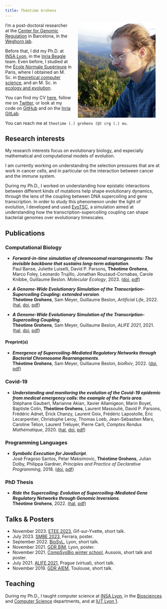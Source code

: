 ```yaml
---
title: Théotime Grohens
---
```


<img src="./img/photo.jpg" width="250" align="right" style="margin:0px 20px">

I’m a post-doctoral researcher at the [Center for Genomic Regulation](https://www.crg.eu/) in Barcelona, in the [Weghorn lab](https://weghornlab.net/).

Before that, I did my Ph.D. at [INSA Lyon](https://www.insa-lyon.fr/), in the [Inria Beagle](https://team.inria.fr/beagle/) team.
Even before, I studied at the [École Normale Supérieure](https://www.ens.psl.eu) in Paris, where I obtained an M. Sc. in [theoretical computer science](https://wikimpri.dptinfo.ens-cachan.fr/doku.php), and an M. Sc. in [ecology and evolution](https://www.enseignement.biologie.ens.fr/spip.php?article193).

You can find my CV [here](./pdf/resume.pdf), follow me on [Twitter](https://twitter.com/tgrohens), or look at my code on [GitHub](https://github.com/tgrohens) and on the [Inria GitLab](https://gitlab.inria.fr/tgrohens).

You can reach me at `theotime (.) grohens (@) crg (.) eu`.

## Research interests

My research interests focus on evolutionary biology, and especially mathematical and computational models of evolution.

I am currently working on understanding the selection pressures that are at work in cancer cells, and in particular on the interaction between cancer and the immune system.

During my Ph.D., I worked on understanding how epistatic interactions between different kinds of mutations help shape evolutionary dynamics, through the lens of the coupling between DNA supercoiling and gene transcription.
In order to study this phenomenon under the light of evolution, I developed and used [EvoTSC](https://gitlab.inria.fr/tgrohens/evotsc), a simulation aimed at understanding how the transcription-supercoiling coupling can shape bacterial genomes over evolutionary timescales.

## Publications

### Computational Biology

* **_Forward-in-time simulation of chromosomal rearrangements: The invisible backbone that sustains long-term adaptation_**.\
  Paul Banse, Juliette Luiselli, David P. Parsons, **Théotime Grohens**, Marco Foley, Leonardo Trujillo, Jonathan Rouzaud-Cornabas, Carole Knibbe, Guillaume Beslon. _Molecular Ecology_, 2023. ([doi](https://doi.org/10.1111/mec.17234), [pdf](./pdf/molevol2023.pdf))

* **_A Genome-Wide Evolutionary Simulation of the Transcription-Supercoiling Coupling: extended version_**.\
  **Théotime Grohens**, Sam Meyer, Guillaume Beslon, _Artificial Life_, 2022. ([hal](https://hal.archives-ouvertes.fr/hal-03667822/), [doi](
https://doi.org/10.1162/artl_a_00373), [pdf](./pdf/artl22.pdf))

* **_A Genome-Wide Evolutionary Simulation of the Transcription-Supercoiling Coupling_**.\
  **Théotime Grohens**, Sam Meyer, Guillaume Beslon, _ALIFE 2021_, 2021. ([hal](https://hal.archives-ouvertes.fr/hal-03242696), [doi](https://doi.org/10.1162/isal_a_00434), [pdf](./pdf/alife21.pdf))

#### Preprint(s)

* **_Emergence of Supercoiling-Mediated Regulatory Networks through Bacterial Chromosome Rearrangements_**.\
  **Théotime Grohens**, Sam Meyer, Guillaume Beslon, _bioRxiv_, 2022. ([doi](https://doi.org/10.1101/2022.09.23.509185), [pdf](./pdf/biorXiv22.pdf))

### Covid-19

* **_Understanding and monitoring the evolution of the Covid-19 epidemic from medical emergency calls: the example of the Paris area_**.\
  Stéphane Gaubert, Marianne Akian, Xavier Allamigeon, Marin Boyet, Baptiste Colin, **Théotime Grohens**, Laurent Massoulié, David P. Parsons, Frédéric Adnet, Érick Chanzy, Laurent Goix, Frédéric Lapostolle, Éric Lecarpentier, Christophe Leroy, Thomas Loeb, Jean-Sébastien Marx, Caroline Télion, Laurent Tréluyer, Pierre Carli, _Comptes Rendus Mathématique_, 2020. ([hal](https://hal.archives-ouvertes.fr/hal-02648075v2), [doi](https://doi.org/10.5802/crmath.99), [pdf](./pdf/crm20.pdf))

### Programming Languages

* **_Symbolic Execution for JavaScript_**.\
  José Fragoso Santos, Petar Maksimovic, **Théotime Grohens**, Julian Dolby, Philippa Gardner, _Principles and Practice of Declarative Programming_, 2018. ([doi](https://doi.org/10.1145/3236950.3236956), [pdf](./pdf/ppdp18.pdf))

### PhD Thesis

* **_Ride the Supercoiling: Evolution of Supercoiling-Mediated Gene Regulatory Networks through Genomic Inversions_**.\
  **Théotime Grohens**, 2022. ([hal](https://theses.hal.science/tel-04146510v1), [pdf](./pdf/phd.pdf))


## Talks & Posters

* November 2023. [ETEE 2023](https://etee2023.sciencesconf.org), Gif-sur-Yvette, short talk.
* July 2023. [SMBE 2023](https://www.smbe2023.org), Ferrara, poster.
* September 2022. [BioSyL](http://www.biosyl.org/news/biosyl-day), Lyon, short talk.
* November 2021. [GDR BIM](https://www.gdr-bim.cnrs.fr/journees-du-gdr-bim-2021/), Lyon, poster.
* November 2021. [CompSysBio winter school](https://project.inria.fr/compsysbio2021/), Aussois, short talk and poster.
* July 2021. [ALIFE 2021](https://www.robot100.cz/alife2021/), Prague (virtual), short talk.
* November 2019. [GDR AIEM](https://aiem2019.sciencesconf.org/program), Toulouse, short talk.

## Teaching

During my Ph.D., I taught computer science at [INSA Lyon](https://www.insa-lyon.fr/), in the [Biosciences](https://biosciences.insa-lyon.fr/) and [Computer Science](https://if.insa-lyon.fr/) departments, and at [IUT Lyon 1](https://iut.univ-lyon1.fr/).
